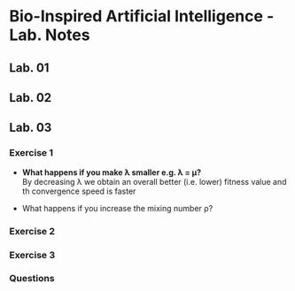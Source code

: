 # Bio-Inspired Artificial Intelligence - Lab. Notes  

## Lab. 01

## Lab. 02

## Lab. 03

### Exercise 1
 - **What happens if you make λ smaller e.g. λ = μ?** \
 By decreasing λ we obtain an overall better (i.e. lower) fitness value and th convergence speed is faster
 
 - What happens if you increase the mixing number ρ?

### Exercise 2

### Exercise 3

### Questions